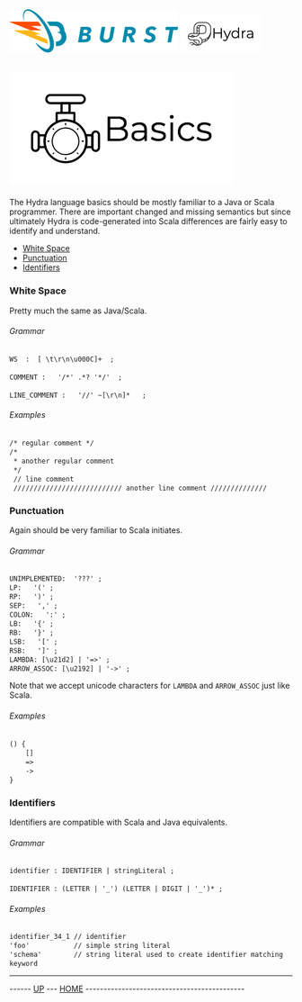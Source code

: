 ![Burst](../../../documentation/burst_h_small.png "") ![](../../doc/hydra_small.png "")
--
![](basics.png "")
--
The Hydra language basics should be mostly familiar to a Java or Scala programmer.
There are important changed and missing semantics but since ultimately
Hydra is code-generated into Scala differences are fairly easy to identify and understand.

* [White Space](#white-space)
* [Punctuation](#punctuation)
* [Identifiers](#identifiers)

###   White Space
Pretty much the same as Java/Scala.
###### Grammar
    WS  :  [ \t\r\n\u000C]+  ;
    
    COMMENT :   '/*' .*? '*/'  ;
    
    LINE_COMMENT :   '//' ~[\r\n]*   ;

###### Examples
    /* regular comment */
    /*
     * another regular comment
     */
     // line comment
     /////////////////////////// another line comment //////////////

### Punctuation
Again should be very familiar to Scala initiates.
###### Grammar
    UNIMPLEMENTED:  '???' ;
    LP:   '(' ;
    RP:   ')' ;
    SEP:   ',' ;
    COLON:   ':' ;
    LB:   '{' ;
    RB:   '}' ;
    LSB:   '[' ;
    RSB:   ']' ;
    LAMBDA: [\u21d2] | '=>' ;
    ARROW_ASSOC: [\u2192] | '->' ;
Note that we accept unicode characters for `LAMBDA` and `ARROW_ASSOC` just like Scala.


###### Examples
    () {
        []
        =>
        ->
    }

### Identifiers
Identifiers are compatible with Scala and Java equivalents.

###### Grammar
    identifier : IDENTIFIER | stringLiteral ;
    
    IDENTIFIER : (LETTER | '_') (LETTER | DIGIT | '_')* ;

###### Examples
    identifier_34_1 // identifier 
    'foo'           // simple string literal
    'schema'        // string literal used to create identifier matching keyword

---
------ [UP](../readme.md) ---  [HOME](../../readme.md) --------------------------------------------
